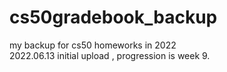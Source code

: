 # cs50gradebook_backup
my backup for cs50 homeworks in 2022  
2022.06.13 initial upload , progression is week 9.  
